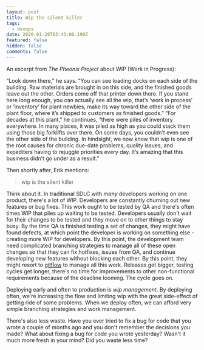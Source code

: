 ```yaml
---
layout: post
title: Wip the silent killer
tags:
  - devops
date: 2020-01-28T03:43:00.190Z
featured: false
hidden: false
comments: false
---
```

An excerpt from <cite>The Pheonix Project</cite> about WIP (Work in Progress): 

“Look down there,” he says. “You can see loading docks on each side of the building. Raw materials are brought in on this side, and the finished goods leave out the other. Orders come off that printer down there. If you stand here long enough, you can actually see all the wip, that’s ‘work in process’ or ‘inventory’ for plant newbies, make its way toward the other side of the plant floor, where it’s shipped to customers as finished goods.” “For decades at this plant,” he continues, “there were piles of inventory everywhere. In many places, it was piled as high as you could stack them using those big forklifts over there. On some days, you couldn’t even see the other side of the building. In hindsight, we now know that wip is one of the root causes for chronic due-date problems, quality issues, and expediters having to rejuggle priorities every day. It’s amazing that this business didn’t go under as a result.”

Then shortly after, Erik mentions:

> wip is the silent killer

Think about it. In traditional SDLC with *many* developers working on one product, there's a lot of WIP. Developers are constantly churning out new features or bug fixes. This work ought to be tested by QA and there's often times WIP that piles up waiting to be tested. Developers usually don't wait for their changes to be tested and they move on to other things to stay busy. By the time QA is finished testing a set of changes, they might have found defects, at which point the developer is working on something else - creating more WIP for developers.  By this point, the development team need complicated branching strategies to manage all of these open changes so that they can fix hotfixes, issues from QA, and continue developing new features without blocking each other. By this point, they might resort to [gitflow](https://www.atlassian.com/git/tutorials/comparing-workflows/gitflow-workflow) to manage all this work. Releases get bigger, testing cycles get longer, there's no time for improvements to other non-functional requirements because of the deadline looming. The cycle goes on.

Deploying early and often to production is *wip management*. By deploying often, we're increasing the flow and limiting wip with the great side-effect of getting ride of some problems. When we deploy often, we can afford very simple branching strategies and work management. 

There's also less waste. Have you ever tried to fix a bug for code that you wrote a couple of months ago and you don't remember the decisions you made? What about fixing a bug for code you wrote yesterday? Wasn't it much more fresh in your mind? Did you waste less time?
